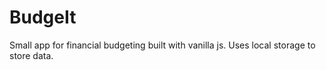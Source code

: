 # BudgeIt

Small app for financial budgeting built with vanilla js. Uses local storage to store data.
